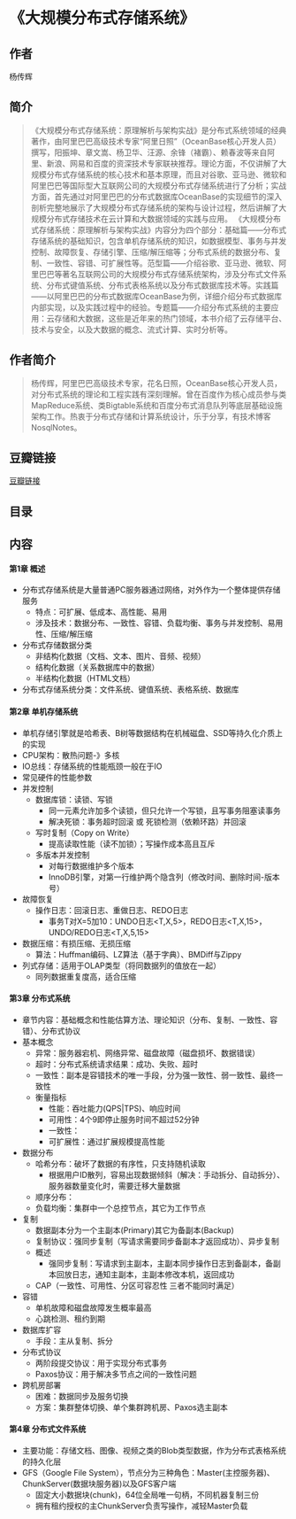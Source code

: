 《大规模分布式存储系统》
=======================

## 作者
   杨传辉  
  
## 简介
> 《大规模分布式存储系统：原理解析与架构实战》是分布式系统领域的经典著作，由阿里巴巴高级技术专家“阿里日照”（OceanBase核心开发人员）撰写，阳振坤、章文嵩、杨卫华、汪源、余锋（褚霸）、赖春波等来自阿里、新浪、网易和百度的资深技术专家联袂推荐。理论方面，不仅讲解了大规模分布式存储系统的核心技术和基本原理，而且对谷歌、亚马逊、微软和阿里巴巴等国际型大互联网公司的大规模分布式存储系统进行了分析；实战方面，首先通过对阿里巴巴的分布式数据库OceanBase的实现细节的深入剖析完整地展示了大规模分布式存储系统的架构与设计过程，然后讲解了大规模分布式存储技术在云计算和大数据领域的实践与应用。
《大规模分布式存储系统：原理解析与架构实战》内容分为四个部分：基础篇——分布式存储系统的基础知识，包含单机存储系统的知识，如数据模型、事务与并发控制、故障恢复、存储引擎、压缩/解压缩等；分布式系统的数据分布、复制、一致性、容错、可扩展性等。范型篇——介绍谷歌、亚马逊、微软、阿里巴巴等著名互联网公司的大规模分布式存储系统架构，涉及分布式文件系统、分布式键值系统、分布式表格系统以及分布式数据库技术等。实践篇——以阿里巴巴的分布式数据库OceanBase为例，详细介绍分布式数据库内部实现，以及实践过程中的经验。专题篇——介绍分布式系统的主要应用：云存储和大数据，这些是近年来的热门领域，本书介绍了云存储平台、技术与安全，以及大数据的概念、流式计算、实时分析等。

## 作者简介
> 杨传辉，阿里巴巴高级技术专家，花名日照，OceanBase核心开发人员，对分布式系统的理论和工程实践有深刻理解。曾在百度作为核心成员参与类MapReduce系统、类Bigtable系统和百度分布式消息队列等底层基础设施架构工作。热衷于分布式存储和计算系统设计，乐于分享，有技术博客NosqlNotes。

## 豆瓣链接
[豆瓣链接](https://book.douban.com/subject/25723658/)

## 目录

## 内容

#### 第1章 概述
* 分布式存储系统是大量普通PC服务器通过网络，对外作为一个整体提供存储服务
  - 特点：可扩展、低成本、高性能、易用
  - 涉及技术：数据分布、一致性、容错、负载均衡、事务与并发控制、易用性、压缩/解压缩
* 分布式存储数据分类
  - 非结构化数据（文档、文本、图片、音频、视频）
  - 结构化数据（关系数据库中的数据）
  - 半结构化数据（HTML文档）
* 分布式存储系统分类：文件系统、键值系统、表格系统、数据库

#### 第2章 单机存储系统
* 单机存储引擎就是哈希表、B树等数据结构在机械磁盘、SSD等持久化介质上的实现
* CPU架构：散热问题-》多核
* IO总线：存储系统的性能瓶颈一般在于IO
* 常见硬件的性能参数
* 并发控制
  - 数据库锁：读锁、写锁
    - 同一元素允许加多个读锁，但只允许一个写锁，且写事务阻塞读事务
    - 解决死锁：事务超时回滚 或 死锁检测（依赖环路）并回滚
  - 写时复制（Copy on Write）
    - 提高读取性能（读不加锁）；写操作成本高且互斥
  - 多版本并发控制 
    - 对每行数据维护多个版本
    - InnoDB引擎，对第一行维护两个隐含列（修改时间、删除时间-版本号）
* 故障恢复
  - 操作日志：回滚日志、重做日志、REDO日志
    - 事务T对X=5加10：UNDO日志<T,X,5>，REDO日志<T,X,15>，UNDO/REDO日志<T,X,5,15>
* 数据压缩：有损压缩、无损压缩
  - 算法：Huffman编码、LZ算法（基于字典）、BMDiff与Zippy
* 列式存储：适用于OLAP类型（将同数据列的值放在一起）
  - 同列数据重复度高，适合压缩
  
#### 第3章 分布式系统
* 章节内容：基础概念和性能估算方法、理论知识（分布、复制、一致性、容错）、分布式协议
* 基本概念
  - 异常：服务器宕机、网络异常、磁盘故障（磁盘损坏、数据错误）
  - 超时：分布式系统请求结果：成功、失败、超时
  - 一致性：副本是容错技术的唯一手段，分为强一致性、弱一致性、最终一致性
  - 衡量指标
    - 性能：吞吐能力(QPS|TPS)、响应时间
    - 可用性：4个9即停止服务时间不超过52分钟
    - 一致性：
    - 可扩展性：通过扩展规模提高性能
* 数据分布
  - 哈希分布：破坏了数据的有序性，只支持随机读取
    - 根据用户ID散列，容易出现数据倾斜（解决：手动拆分、自动拆分）、服务器数量变化时，需要迁移大量数据
  - 顺序分布：
  - 负载均衡：集群中一个总控节点，其它为工作节点
* 复制
  - 数据副本分为一个主副本(Primary)其它为备副本(Backup)
  - 复制协议：强同步复制（写请求需要同步备副本才返回成功）、异步复制
  - 概述
    - 强同步复制：写请求到主副本，主副本同步操作日志到备副本，备副本回放日志，通知主副本，主副本修改本机，返回成功
  - CAP（一致性、可用性、分区可容忍性 三者不能同时满足）
* 容错
  - 单机故障和磁盘故障发生概率最高
  - 心跳检测、租约到期
* 数据库扩容
  - 手段：主从复制、拆分
* 分布式协议 
  - 两阶段提交协议：用于实现分布式事务 
  - Paxos协议：用于解决多节点之间的一致性问题
* 跨机房部署
  - 困难：数据同步及服务切换
  - 方案：集群整体切换、单个集群跨机房、Paxos选主副本
  
#### 第4章 分布式文件系统
* 主要功能：存储文档、图像、视频之类的Blob类型数据，作为分布式表格系统的持久化层
* GFS（Google File System），节点分为三种角色：Master(主控服务器)、ChunkServer(数据块服务器)以及GFS客户端
  - 固定大小数据块(chunk)，64位全局唯一句柄，不同机器复制三份
  - 拥有租约授权的主ChunkServer负责写操作，减轻Master负载